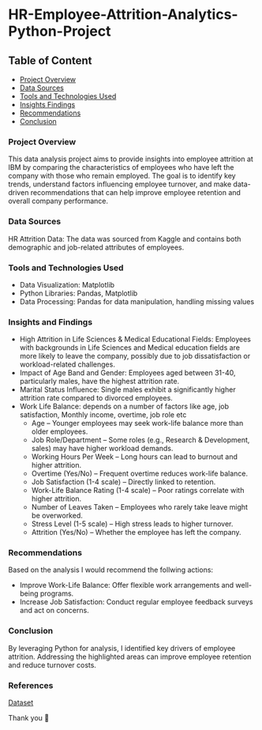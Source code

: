 # HR-Employee-Attrition-Analytics-Python-Project
## Table of Content
- [Project Overview](#project-overview)
- [Data Sources](#data-sources)
- [Tools and Technologies Used](#tools-and-technologies-used)
- [Insights Findings](#insights-and-findings)
- [Recommendations](#recommendations)
- [Conclusion](#conclusion)

### Project Overview
This data analysis project aims to provide insights into employee attrition at IBM by comparing the characteristics of employees who have left the company with those who remain employed. The goal is to identify key trends, understand factors influencing employee turnover, and make data-driven recommendations that can help improve employee retention and overall company performance.

### Data Sources
HR Attrition Data: The data was sourced from Kaggle and contains both demographic and job-related attributes of employees.

### Tools and Technologies Used
  - Data Visualization: Matplotlib
  - Python Libraries: Pandas, Matplotlib
  - Data Processing: Pandas for data manipulation, handling missing values
    
### Insights and Findings
- High Attrition in Life Sciences & Medical Educational Fields: Employees with backgrounds in Life Sciences and Medical education fields are more likely to leave the company, possibly due to job dissatisfaction or workload-related challenges.
- Impact of Age Band and Gender: Employees aged between 31-40, particularly males, have the highest attrition rate.
- Marital Status Influence: Single males exhibit a significantly higher attrition rate compared to divorced employees.
- Work Life Balance: depends on a number of factors like age, job satisfaction, Monthly income, overtime, job role etc 
    - Age – Younger employees may seek work-life balance more than older employees.
    - Job Role/Department – Some roles (e.g., Research & Development, sales) may have higher workload demands.
    - Working Hours Per Week – Long hours can lead to burnout and higher attrition.
    - Overtime (Yes/No) – Frequent overtime reduces work-life balance.
    - Job Satisfaction (1-4 scale) – Directly linked to retention.
    - Work-Life Balance Rating (1-4 scale) – Poor ratings correlate with higher attrition.
    - Number of Leaves Taken – Employees who rarely take leave might be overworked.
    - Stress Level (1-5 scale) – High stress leads to higher turnover.
    - Attrition (Yes/No) – Whether the employee has left the company.

### Recommendations
Based on the analysis I would recommend the follwing actions:
- Improve Work-Life Balance: Offer flexible work arrangements and well-being programs.
- Increase Job Satisfaction: Conduct regular employee feedback surveys and act on concerns.

### Conclusion
By leveraging Python for analysis, I identified key drivers of employee attrition. Addressing the highlighted areas can improve employee retention and reduce turnover costs.
  
### References
[Dataset](kaggle.com)


Thank you 🙂  

